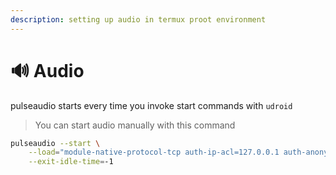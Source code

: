 ```yaml
---
description: setting up audio in termux proot environment
---
```


# 🔊 Audio

pulseaudio starts every time you invoke start commands with `udroid`

> You can start audio manually with this command

```bash
pulseaudio --start \
    --load="module-native-protocol-tcp auth-ip-acl=127.0.0.1 auth-anonymous=1" \
    --exit-idle-time=-1
```
